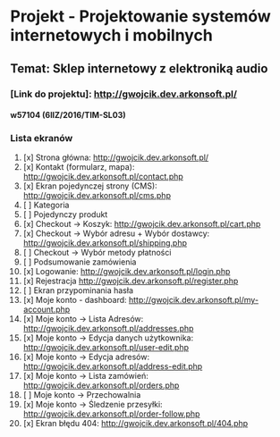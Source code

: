 # Projekt - Projektowanie systemów internetowych i mobilnych
## Temat: Sklep internetowy z elektroniką audio
### [Link do projektu]: http://gwojcik.dev.arkonsoft.pl/
#### w57104 (6IIZ/2016/TIM-SL03)


### Lista ekranów
1. [x] Strona główna: http://gwojcik.dev.arkonsoft.pl/
2. [x] Kontakt (formularz, mapa): http://gwojcik.dev.arkonsoft.pl/contact.php
3. [x] Ekran pojedynczej strony (CMS): http://gwojcik.dev.arkonsoft.pl/cms.php
4. [ ] Kategoria
5. [ ] Pojedynczy produkt
6. [x] Checkout -> Koszyk: http://gwojcik.dev.arkonsoft.pl/cart.php
7. [x] Checkout -> Wybór adresu + Wybór dostawcy: http://gwojcik.dev.arkonsoft.pl/shipping.php
8. [ ] Checkout -> Wybór metody płatności
9. [ ] Podsumowanie zamówienia
10. [x] Logowanie: http://gwojcik.dev.arkonsoft.pl/login.php
11. [x] Rejestracja http://gwojcik.dev.arkonsoft.pl/register.php
12. [ ] Ekran przypominania hasła
13. [x] Moje konto - dashboard: http://gwojcik.dev.arkonsoft.pl/my-account.php
14. [x] Moje konto -> Lista Adresów: http://gwojcik.dev.arkonsoft.pl/addresses.php
15. [x] Moje konto -> Edycja danych użytkownika: http://gwojcik.dev.arkonsoft.pl/user-edit.php
16. [x] Moje konto -> Edycja adresów: http://gwojcik.dev.arkonsoft.pl/address-edit.php
17. [x] Moje konto -> Lista zamówień: http://gwojcik.dev.arkonsoft.pl/orders.php
18. [ ] Moje konto -> Przechowalnia
19. [x] Moje konto -> Śledzenie przesyłki: http://gwojcik.dev.arkonsoft.pl/order-follow.php
20. [x] Ekran błędu 404: http://gwojcik.dev.arkonsoft.pl/404.php
